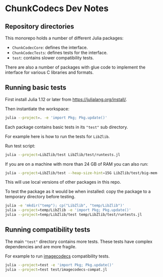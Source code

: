 # ChunkCodecs Dev Notes

## Repository directories

This monorepo holds a number of different Julia packages:

- `ChunkCodecCore`: defines the interface.
- `ChunkCodecTests`: defines tests for the interface.
- `test`: contains slower compatibility tests.

There are also a number of packages with glue code to implement the interface for various C libraries and formats.

## Running basic tests

First install Julia 1.12 or later from <https://julialang.org/install/>.

Then instantiate the workspace:

```sh
julia --project=. -e 'import Pkg; Pkg.update()'
```

Each package contains basic tests in its `"test"` sub directory.

For example here is how to run the tests for `LibZlib`.

Run test script:

```sh
julia --project=LibZlib/test LibZlib/test/runtests.jl
```

If you are on a machine with more than 24 GB of RAM you can also run:

```sh
julia --project=LibZlib/test --heap-size-hint=15G LibZlib/test/big-mem-tests.jl
```

This will use local versions of other packages in this repo.

To test the package as it would be when installed:
copy the package to a temporary directory before testing.

```sh
julia -e 'mkdir("temp"); cp("LibZlib", "temp/LibZlib")'
julia --project=temp/LibZlib -e 'import Pkg; Pkg.update()'
julia --project=temp/LibZlib/test temp/LibZlib/test/runtests.jl
```

## Running compatibility tests

The main `"test"` directory contains more tests.
These tests have complex dependencies and are more fragile.

For example to run
[imagecodecs](https://github.com/cgohlke/imagecodecs) compatibility tests.

```sh
julia --project=test -e 'import Pkg; Pkg.update()'
julia --project=test test/imagecodecs-compat.jl
```
